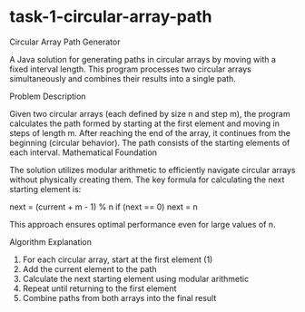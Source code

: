 # task-1-circular-array-path
Circular Array Path Generator

A Java solution for generating paths in circular arrays by moving with a fixed interval length. This program processes two circular arrays simultaneously and combines their results into a single path.

Problem Description

Given two circular arrays (each defined by size n and step m), the program calculates the path formed by starting at the first element and moving in steps of length m. After reaching the end of the array, it continues from the beginning (circular behavior). The path consists of the starting elements of each interval.
Mathematical Foundation

The solution utilizes modular arithmetic to efficiently navigate circular arrays without physically creating them. The key formula for calculating the next starting element is:

next = (current + m - 1) % n
if (next == 0) next = n

This approach ensures optimal performance even for large values of n.

Algorithm Explanation

  1.  For each circular array, start at the first element (1)
  2.  Add the current element to the path
  3.  Calculate the next starting element using modular arithmetic
  4.  Repeat until returning to the first element
  5.  Combine paths from both arrays into the final result

